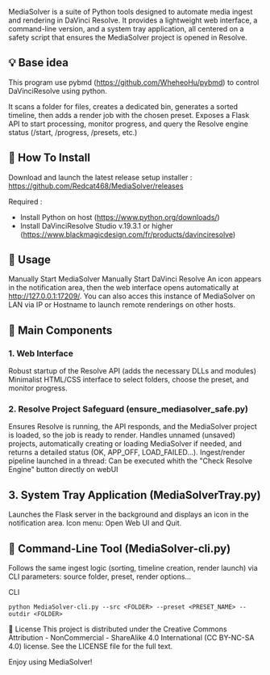 MediaSolver is a suite of Python tools designed to automate media ingest and rendering in DaVinci Resolve. It provides a lightweight web interface, a command-line version, and a system tray application, all centered on a safety script that ensures the MediaSolver project is opened in Resolve.

## 💡 Base idea
This program use pybmd (https://github.com/WheheoHu/pybmd) to control DaVinciResolve using python.

It scans a folder for files, creates a dedicated bin, generates a sorted timeline, then adds a render job with the chosen preset.
Exposes a Flask API to start processing, monitor progress, and query the Resolve engine status (/start, /progress, /presets, etc.)

## 💾 How To Install
Download and launch the latest release setup installer : https://github.com/Redcat468/MediaSolver/releases

Required :
 - Install Python on host (https://www.python.org/downloads/)
 - Install DaVinciResolve Studio v.19.3.1 or higher (https://www.blackmagicdesign.com/fr/products/davinciresolve)
   
## 🚀 Usage
Manually Start MediaSolver
Manually Start DaVinci Resolve
An icon appears in the notification area, then the web interface opens automatically at http://127.0.0.1:17209/.
You can also acces this instance of MediaSolver on LAN via IP or Hostname to launch remote renderings on other hosts.

## 📁 Main Components

### 1. Web Interface
Robust startup of the Resolve API (adds the necessary DLLs and modules)
Minimalist HTML/CSS interface to select folders, choose the preset, and monitor progress.

### 2. Resolve Project Safeguard (ensure_mediasolver_safe.py)
Ensures Resolve is running, the API responds, and the MediaSolver project is loaded, so the job is ready to render.
Handles unnamed (unsaved) projects, automatically creating or loading MediaSolver if needed, and returns a detailed status (OK, APP_OFF, LOAD_FAILED…).
Ingest/render pipeline launched in a thread:
Can be executed whith the "Check Resolve Engine" button directly on webUI

## 3. System Tray Application (MediaSolverTray.py)
Launches the Flask server in the background and displays an icon in the notification area.
Icon menu: Open Web UI and Quit.


## 🔩 Command-Line Tool (MediaSolver-cli.py)
Follows the same ingest logic (sorting, timeline creation, render launch) via CLI parameters: source folder, preset, render options…

CLI
```
python MediaSolver-cli.py --src <FOLDER> --preset <PRESET_NAME> --outdir <FOLDER>
```

📜 License
This project is distributed under the Creative Commons Attribution - NonCommercial - ShareAlike 4.0 International (CC BY-NC-SA 4.0) license.
See the LICENSE file for the full text.

Enjoy using MediaSolver!

